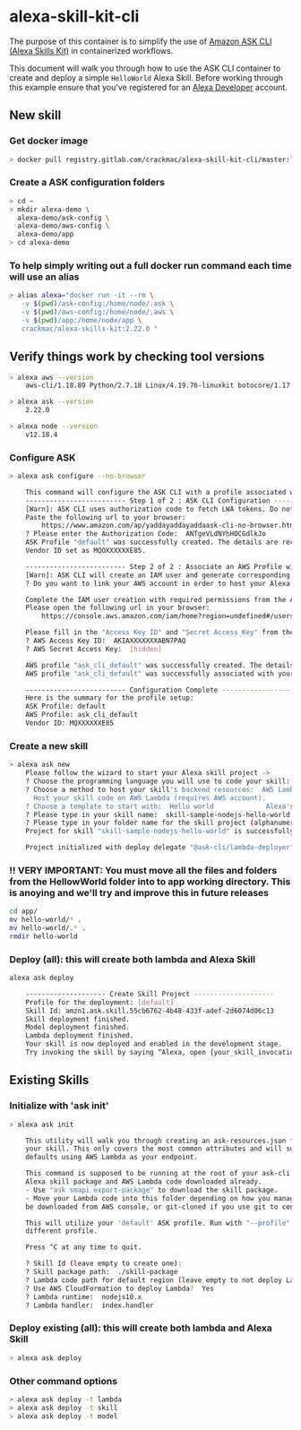 # alexa-skill-kit-cli

The purpose of this container is to simplify the use of [Amazon ASK CLI (Alexa Skills Kit)](https://developer.amazon.com/docs/smapi/ask-cli-intro.html#alexa-skills-kit-command-line-interface-ask-cli) in containerized workflows.

This document will walk you through how to use the ASK CLI container to create and deploy a simple `HelloWorld` Alexa Skill. Before working through this example ensure that you've registered for an [Alexa Developer](https://developer.amazon.com/alexa) account.

## New skill

### Get docker image

```bash
> docker pull registry.gitlab.com/crackmac/alexa-skill-kit-cli/master:latest
```

### Create a ASK configuration folders

```bash
> cd ~
> mkdir alexa-demo \
  alexa-demo/ask-config \
  alexa-demo/aws-config \
  alexa-demo/app
> cd alexa-demo
```

### To help simply writing out a full docker run command each time will use an alias

```bash
> alias alexa="docker run -it --rm \
   -v $(pwd)/ask-config:/home/node/.ask \
   -v $(pwd)/aws-config:/home/node/.aws \
   -v $(pwd)/app:/home/node/app \
   crackmac/alexa-skills-kit:2.22.0 "
```

## Verify things work by checking tool versions

```bash
> alexa aws --version
    aws-cli/1.18.89 Python/2.7.18 Linux/4.19.76-linuxkit botocore/1.17.12

> alexa ask --version
    2.22.0

> alexa node --version
    v12.18.4
```

### Configure ASK

```bash
> alexa ask configure --no-browser

    This command will configure the ASK CLI with a profile associated with your Amazon developer credentials.
    ------------------------- Step 1 of 2 : ASK CLI Configuration -------------------------
    [Warn]: ASK CLI uses authorization code to fetch LWA tokens. Do not share neither your authorization code nor access tokens.
    Paste the following url to your browser:
        https://www.amazon.com/ap/yaddayaddayaddaask-cli-no-browser.html
    ? Please enter the Authorization Code:  ANTgeVLdNYhHOCGdlkJo
    ASK Profile "default" was successfully created. The details are recorded in ask-cli config file (.ask/cli_config) located at your **HOME** folder.
    Vendor ID set as MQOXXXXXXE85.

    ------------------------- Step 2 of 2 : Associate an AWS Profile with ASK CLI -------------------------
    [Warn]: ASK CLI will create an IAM user and generate corresponding access key id and secret access key. Do not share neither of them.
    ? Do you want to link your AWS account in order to host your Alexa skills? Yes

    Complete the IAM user creation with required permissions from the AWS console, then come back to the terminal.
    Please open the following url in your browser:
        https://console.aws.amazon.com/iam/home?region=undefined#/users$new?accessKey=true&step=review&userNames=ask-cli-askclidefault&permissionTXXXXXXy%2FAWSLambdaFullAccess

    Please fill in the "Access Key ID" and "Secret Access Key" from the IAM user creation final page.
    ? AWS Access Key ID:  AKIAXXXXXXXABN7PAQ
    ? AWS Secret Access Key:  [hidden]

    AWS profile "ask_cli_default" was successfully created. The details are recorded in aws credentials file (.aws/credentials) located at your **HOME** folder.
    AWS profile "ask_cli_default" was successfully associated with your ASK profile "default".

    ------------------------- Configuration Complete -------------------------
    Here is the summary for the profile setup:
    ASK Profile: default
    AWS Profile: ask_cli_default
    Vendor ID: MQXXXXXXE85
```

### Create a new skill

```bash
> alexa ask new
    Please follow the wizard to start your Alexa skill project ->
    ? Choose the programming language you will use to code your skill:  NodeJS
    ? Choose a method to host your skill's backend resources:  AWS Lambda
      Host your skill code on AWS Lambda (requires AWS account).
    ? Choose a template to start with:  Hello world             Alexa's hello world skill to send the greetings to the world!
    ? Please type in your skill name:  skill-sample-nodejs-hello-world
    ? Please type in your folder name for the skill project (alphanumeric):  app
    Project for skill "skill-sample-nodejs-hello-world" is successfully created at /home/node/app/app

    Project initialized with deploy delegate "@ask-cli/lambda-deployer" successfully.
```

### !! VERY IMPORTANT: You must move all the files and folders from the HellowWorld folder into to app working directory. This is anoying and we'll try and improve this in future releases

```bash
cd app/
mv hello-world/* .
mv hello-world/.* .
rmdir hello-world
```

### Deploy (all): this will create both lambda and Alexa Skill

```bash
alexa ask deploy

    -------------------- Create Skill Project --------------------
    Profile for the deployment: [default]
    Skill Id: amzn1.ask.skill.55cb6762-4b48-433f-adef-2d6074d06c13
    Skill deployment finished.
    Model deployment finished.
    Lambda deployment finished.
    Your skill is now deployed and enabled in the development stage.
    Try invoking the skill by saying “Alexa, open {your_skill_invocation_name}” or simulate an invocation via the `ask simulate` command.
```

## Existing Skills

### Initialize with 'ask init'

```bash
> alexa ask init

    This utility will walk you through creating an ask-resources.json file to help deploy
    your skill. This only covers the most common attributes and will suggest sensible
    defaults using AWS Lambda as your endpoint.

    This command is supposed to be running at the root of your ask-cli project, with the
    Alexa skill package and AWS Lambda code downloaded already.
    - Use "ask smapi export-package" to download the skill package.
    - Move your Lambda code into this folder depending on how you manage the code. It can
    be downloaded from AWS console, or git-cloned if you use git to control version.

    This will utilize your 'default' ASK profile. Run with "--profile" to specify a
    different profile.

    Press ^C at any time to quit.

    ? Skill Id (leave empty to create one):
    ? Skill package path:  ./skill-package
    ? Lambda code path for default region (leave empty to not deploy Lambda):  ./lambda
    ? Use AWS CloudFormation to deploy Lambda?  Yes
    ? Lambda runtime:  nodejs10.x
    ? Lambda handler:  index.handler
```

### Deploy existing (all): this will create both lambda and Alexa Skill

```bash
> alexa ask deploy
```

### Other command options

```bash
> alexa ask deploy -t lambda
> alexa ask deploy -t skill
> alexa ask deploy -t model
```
